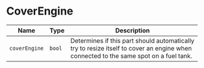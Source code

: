 # CoverEngine


|Name|Type|Description|
|--|--|--|
|`coverEngine`|`bool`|Determines if this part should automatically try to resize itself to cover an engine when connected to the same spot on a fuel tank.|


